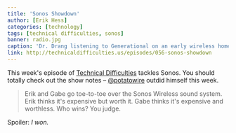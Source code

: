 ```yaml
---
title: 'Sonos Showdown'
author: [Erik Hess]
categories: [technology]
tags: [technical difficulties, sonos]
banner: radio.jpg
caption: 'Dr. Drang listening to Generational on an early wireless home audio system. [US National Archives](http://www.flickr.com/photos/usnationalarchives/5589767274/)'
link: http://technicaldifficulties.us/episodes/056-sonos-showdown
---
```


This week's episode of [Technical Difficulties](http://technicaldifficulties.us) tackles Sonos. You should totally check out the show notes &ndash; [@potatowire](http://twitter.com/potatowire) outdid himself this week.

> Erik and Gabe go toe-to-toe over the Sonos Wireless sound system. Erik thinks it's expensive but worth it. Gabe thinks it's expensive and worthless. Who wins? You judge.

Spoiler: *I won.*
